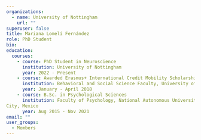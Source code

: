 ```yaml
---
organizations:
  - name: University of Nottingham
    url: ""
superuser: false
title: Mariana Lomelí Fernández
role: PhD Student
bio:
education:
  courses:
    - course: PhD Student in Neuroscience
      institution: University of Nottingham
      year: 2022 - Present
    - course: Awarded Erasmus+ International Credit Mobility Scholarship
      institution: Behavioral and Social Science Faculty, University of Groningen, Netherlands
      year: January - April 2018
    - course: B.Sc. in Psychological Sciences
      institution: Faculty of Psychology, National Autonomous University of Mexico (UNAM), Mexico
City, Mexico
      year: Aug 2015 - Nov 2021
email: ""
user_groups:
  - Members
---
```

